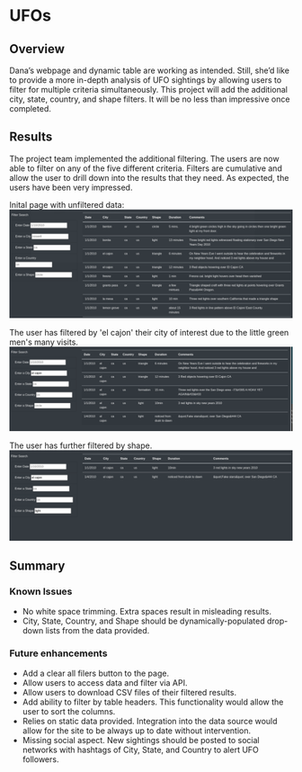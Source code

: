 # UFOs

## Overview
Dana’s webpage and dynamic table are working as intended. Still, she’d like to provide a more in-depth analysis of UFO sightings by allowing users to filter for multiple criteria simultaneously. This project will add the additional city, state, country, and shape filters. It will be no less than impressive once completed.

## Results
The project team implemented the additional filtering. The users are now able to filter on any of the five different criteria. Filters are cumulative and allow the user to drill down into the results that they need. As expected, the users have been very impressed.

Inital page with unfiltered data:
![Screen Shot 1](https://github.com/skanab/UFOs/blob/main/support/screenshot1.PNG?raw=true)

The user has filtered by 'el cajon' their city of interest due to the little green men's many visits.
![Screen Shot 2](https://github.com/skanab/UFOs/blob/main/support/screenshot2.PNG?raw=true)

The user has further filtered by shape.
![Screen Shot 3](https://github.com/skanab/UFOs/blob/main/support/screenshot3.PNG?raw=true)


## Summary
### Known Issues
* No white space trimming. Extra spaces result in misleading results.
* City, State, Country, and Shape should be dynamically-populated drop-down lists from the data provided.

### Future enhancements
* Add a clear all filers button to the page.
* Allow users to access data and filter via API.
* Allow users to download CSV files of their filtered results.
* Add ability to filter by table headers. This functionality would allow the user to sort the columns.
* Relies on static data provided. Integration into the data source would allow for the site to be always up to date without intervention.
* Missing social aspect. New sightings should be posted to social networks with hashtags of City, State, and Country to alert UFO followers.
